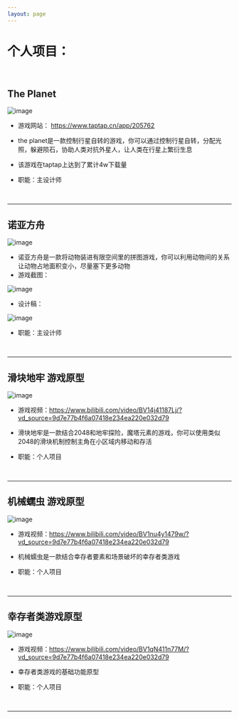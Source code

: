 ```yaml
---
layout: page
---
```


# 个人项目：

<br>

## The Planet
![image](https://github.com/ice-amber/ice-amber.github.io/assets/42246077/200db0e6-e9a6-4a14-9c1d-2b6f375cb679)

- 游戏网站：
<https://www.taptap.cn/app/205762>

- the planet是一款控制行星自转的游戏，你可以通过控制行星自转，分配光照，躲避陨石，协助人类对抗外星人，让人类在行星上繁衍生息
- 该游戏在taptap上达到了累计4w下载量

- 职能：主设计师
<br>

---

## 诺亚方舟
![image](https://github.com/ice-amber/ice-amber.github.io/assets/42246077/caf1e74e-0940-4670-a4a5-9a683c4ecca1)

- 诺亚方舟是一款将动物装进有限空间里的拼图游戏，你可以利用动物间的关系让动物占地面积变小，尽量塞下更多动物
- 游戏截图：

![image](https://github.com/ice-amber/ice-amber.github.io/assets/42246077/7ae0f0fc-f691-4fce-900b-5bfc71f0dde4)
- 设计稿：

![image](https://github.com/ice-amber/ice-amber.github.io/assets/42246077/3ff53a89-1bcb-4617-9a34-097ee16f14c9)

- 职能：主设计师
<br>

---

## 滑块地牢 游戏原型
![image](https://github.com/ice-amber/ice-amber.github.io/assets/42246077/d8ecc608-5d61-4b8b-b891-ea739f50c3a6)

- 游戏视频：<https://www.bilibili.com/video/BV14j41187Lj/?vd_source=9d7e77b4f6a07418e234ea220e032d79>
- 滑块地牢是一款结合2048和地牢探险，魔塔元素的游戏，你可以使用类似2048的滑块机制控制主角在小区域内移动和存活

- 职能：个人项目
<br>

---

## 机械蠕虫 游戏原型
![image](https://github.com/ice-amber/ice-amber.github.io/assets/42246077/0498b382-ac35-4167-9ee6-82fc0d399daf)

- 游戏视频：<https://www.bilibili.com/video/BV1nu4y1479w/?vd_source=9d7e77b4f6a07418e234ea220e032d79>
- 机械蠕虫是一款结合幸存者要素和场景破坏的幸存者类游戏

- 职能：个人项目
<br>

---

## 幸存者类游戏原型
![image](https://github.com/ice-amber/ice-amber.github.io/assets/42246077/dd78e9b4-a296-4464-b12e-84b007a23ee4)

- 游戏视频：<https://www.bilibili.com/video/BV1qN411n77M/?vd_source=9d7e77b4f6a07418e234ea220e032d79>
- 幸存者类游戏的基础功能原型

- 职能：个人项目
<br>

---

